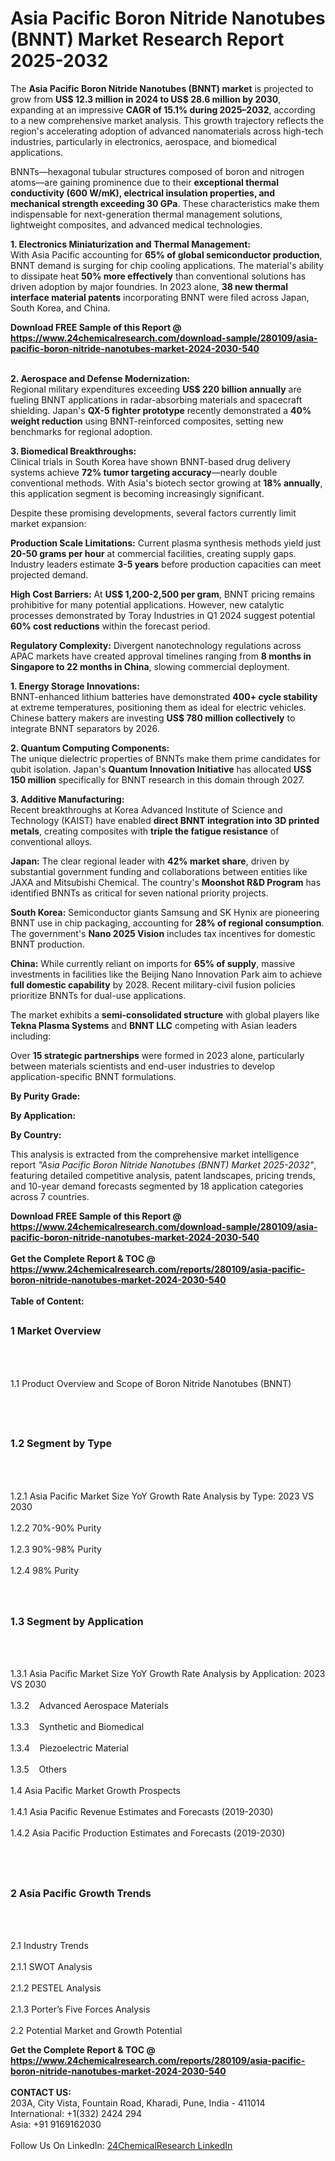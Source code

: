 <h1>Asia Pacific Boron Nitride Nanotubes (BNNT)  Market Research Report 2025-2032</h1><p>The <strong>Asia Pacific Boron Nitride Nanotubes (BNNT) market</strong> is projected to grow from <strong>US$ 12.3 million in 2024 to US$ 28.6 million by 2030</strong>, expanding at an impressive <strong>CAGR of 15.1% during 2025–2032</strong>, according to a new comprehensive market analysis. This growth trajectory reflects the region's accelerating adoption of advanced nanomaterials across high-tech industries, particularly in electronics, aerospace, and biomedical applications.</p><p>BNNTs—hexagonal tubular structures composed of boron and nitrogen atoms—are gaining prominence due to their <strong>exceptional thermal conductivity (600 W/mK), electrical insulation properties, and mechanical strength exceeding 30 GPa</strong>. These characteristics make them indispensable for next-generation thermal management solutions, lightweight composites, and advanced medical technologies.</p><p><strong>1. Electronics Miniaturization and Thermal Management:</strong><br>
With Asia Pacific accounting for <strong>65% of global semiconductor production</strong>, BNNT demand is surging for chip cooling applications. The material's ability to dissipate heat <strong>50% more effectively</strong> than conventional solutions has driven adoption by major foundries. In 2023 alone, <strong>38 new thermal interface material patents</strong> incorporating BNNT were filed across Japan, South Korea, and China.</p><div><b>Download FREE Sample of this Report @ 
            <a href="https://www.24chemicalresearch.com/download-sample/280109/asia-pacific-boron-nitride-nanotubes-market-2024-2030-540">
            https://www.24chemicalresearch.com/download-sample/280109/asia-pacific-boron-nitride-nanotubes-market-2024-2030-540</a></b></div><br><p><strong>2. Aerospace and Defense Modernization:</strong><br>
Regional military expenditures exceeding <strong>US$ 220 billion annually</strong> are fueling BNNT applications in radar-absorbing materials and spacecraft shielding. Japan's <strong>QX-5 fighter prototype</strong> recently demonstrated a <strong>40% weight reduction</strong> using BNNT-reinforced composites, setting new benchmarks for regional adoption.</p><p><strong>3. Biomedical Breakthroughs:</strong><br>
Clinical trials in South Korea have shown BNNT-based drug delivery systems achieve <strong>72% tumor targeting accuracy</strong>—nearly double conventional methods. With Asia's biotech sector growing at <strong>18% annually</strong>, this application segment is becoming increasingly significant.</p><p>Despite these promising developments, several factors currently limit market expansion:</p><p><strong>Production Scale Limitations:</strong> Current plasma synthesis methods yield just <strong>20-50 grams per hour</strong> at commercial facilities, creating supply gaps. Industry leaders estimate <strong>3-5 years</strong> before production capacities can meet projected demand.</p><p><strong>High Cost Barriers:</strong> At <strong>US$ 1,200-2,500 per gram</strong>, BNNT pricing remains prohibitive for many potential applications. However, new catalytic processes demonstrated by Toray Industries in Q1 2024 suggest potential <strong>60% cost reductions</strong> within the forecast period.</p><p><strong>Regulatory Complexity:</strong> Divergent nanotechnology regulations across APAC markets have created approval timelines ranging from <strong>8 months in Singapore to 22 months in China</strong>, slowing commercial deployment.</p><p><strong>1. Energy Storage Innovations:</strong><br>
BNNT-enhanced lithium batteries have demonstrated <strong>400+ cycle stability</strong> at extreme temperatures, positioning them as ideal for electric vehicles. Chinese battery makers are investing <strong>US$ 780 million collectively</strong> to integrate BNNT separators by 2026.</p><p><strong>2. Quantum Computing Components:</strong><br>
The unique dielectric properties of BNNTs make them prime candidates for qubit isolation. Japan's <strong>Quantum Innovation Initiative</strong> has allocated <strong>US$ 150 million</strong> specifically for BNNT research in this domain through 2027.</p><p><strong>3. Additive Manufacturing:</strong><br>
Recent breakthroughs at Korea Advanced Institute of Science and Technology (KAIST) have enabled <strong>direct BNNT integration into 3D printed metals</strong>, creating composites with <strong>triple the fatigue resistance</strong> of conventional alloys.</p><p><strong>Japan:</strong> The clear regional leader with <strong>42% market share</strong>, driven by substantial government funding and collaborations between entities like JAXA and Mitsubishi Chemical. The country's <strong>Moonshot R&amp;D Program</strong> has identified BNNTs as critical for seven national priority projects.</p><p><strong>South Korea:</strong> Semiconductor giants Samsung and SK Hynix are pioneering BNNT use in chip packaging, accounting for <strong>28% of regional consumption</strong>. The government's <strong>Nano 2025 Vision</strong> includes tax incentives for domestic BNNT production.</p><p><strong>China:</strong> While currently reliant on imports for <strong>65% of supply</strong>, massive investments in facilities like the Beijing Nano Innovation Park aim to achieve <strong>full domestic capability</strong> by 2028. Recent military-civil fusion policies prioritize BNNTs for dual-use applications.</p><p>The market exhibits a <strong>semi-consolidated structure</strong> with global players like <strong>Tekna Plasma Systems</strong> and <strong>BNNT LLC</strong> competing with Asian leaders including:</p><p>Over <strong>15 strategic partnerships</strong> were formed in 2023 alone, particularly between materials scientists and end-user industries to develop application-specific BNNT formulations.</p><p><strong>By Purity Grade:</strong></p><p><strong>By Application:</strong></p><p><strong>By Country:</strong></p><p>This analysis is extracted from the comprehensive market intelligence report <em>"Asia Pacific Boron Nitride Nanotubes (BNNT) Market 2025-2032"</em>, featuring detailed competitive analysis, patent landscapes, pricing trends, and 10-year demand forecasts segmented by 18 application categories across 7 countries.</p><div><b>Download FREE Sample of this Report @ 
            <a href="https://www.24chemicalresearch.com/download-sample/280109/asia-pacific-boron-nitride-nanotubes-market-2024-2030-540">
            https://www.24chemicalresearch.com/download-sample/280109/asia-pacific-boron-nitride-nanotubes-market-2024-2030-540</a></b></div><br><div><b>Get the Complete Report & TOC @ 
            <a href="https://www.24chemicalresearch.com/reports/280109/asia-pacific-boron-nitride-nanotubes-market-2024-2030-540">
            https://www.24chemicalresearch.com/reports/280109/asia-pacific-boron-nitride-nanotubes-market-2024-2030-540</a></b></div><br>
            <b>Table of Content:</b><p><h2><span style="font-size:16px"><strong>1 Market Overview&nbsp;&nbsp; &nbsp;</strong></span></h2><br />
<br />
<p>1.1 Product Overview and Scope of Boron Nitride Nanotubes (BNNT) &nbsp;</p><br />
<br />
<h2><strong><span style="font-size:16px">1.2 Segment by Type&nbsp;&nbsp; &nbsp;</span></strong></h2><br />
<br />
<p>1.2.1 Asia Pacific Market Size YoY Growth Rate Analysis by Type: 2023 VS 2030&nbsp;&nbsp; &nbsp;<br /><br />
1.2.2 70%-90% Purity&nbsp;&nbsp; &nbsp;<br /><br />
1.2.3 90%-98% Purity<br /><br />
1.2.4 98% Purity<br /><br />
<br />
<h2><span style="font-size:16px"><strong>1.3 Segment by Application&nbsp;&nbsp;</strong></span></h2><br />
<br />
<p>1.3.1 Asia Pacific Market Size YoY Growth Rate Analysis by Application: 2023 VS 2030&nbsp;&nbsp; &nbsp;<br /><br />
1.3.2&nbsp;&nbsp; &nbsp;Advanced Aerospace Materials<br /><br />
1.3.3&nbsp;&nbsp; &nbsp;Synthetic and Biomedical<br /><br />
1.3.4&nbsp;&nbsp; &nbsp;Piezoelectric Material<br /><br />
1.3.5&nbsp;&nbsp; &nbsp;Others<br /><br />
1.4 Asia Pacific Market Growth Prospects&nbsp;&nbsp; &nbsp;<br /><br />
1.4.1 Asia Pacific Revenue Estimates and Forecasts (2019-2030)&nbsp;&nbsp; &nbsp;<br /><br />
1.4.2 Asia Pacific Production Estimates and Forecasts (2019-2030)&nbsp;&nbsp;</p><br />
<br />
<h2><span style="font-size:16px"><strong>2 Asia Pacific Growth Trends&nbsp;&nbsp; &nbsp;</strong></span></h2><br />
<br />
<p>2.1 Industry Trends&nbsp;&nbsp; &nbsp;<br /><br />
2.1.1 SWOT Analysis&nbsp;&nbsp; &nbsp;<br /><br />
2.1.2 PESTEL Analysis&nbsp;&nbsp; &nbsp;<br /><br />
2.1.3 Porter&rsquo;s Five Forces Analysis&nbsp;&nbsp; &nbsp;<br /><br />
2.2 Potential Market and Growth Potential</p><div><b>Get the Complete Report & TOC @ 
            <a href="https://www.24chemicalresearch.com/reports/280109/asia-pacific-boron-nitride-nanotubes-market-2024-2030-540">
            https://www.24chemicalresearch.com/reports/280109/asia-pacific-boron-nitride-nanotubes-market-2024-2030-540</a></b></div><br><b>CONTACT US:</b><br>
            203A, City Vista, Fountain Road, Kharadi, Pune, India - 411014<br>
            International: +1(332) 2424 294<br>
            Asia: +91 9169162030 <br><br>
            Follow Us On LinkedIn: <a href="https://www.linkedin.com/company/24chemicalresearch/">24ChemicalResearch LinkedIn</a>